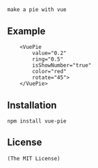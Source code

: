##
	make a pie with vue

## Example

```
	<VuePie
		value="0.2"
		ring="0.5"
		isShowNumber="true"
		color="red"
		rotate="45">
	</VuePie>	
```


## Installation

    npm install vue-pie 

## License

	(The MIT License)
